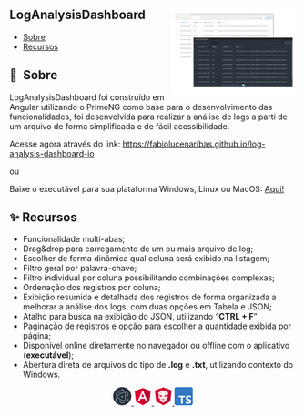 ## LogAnalysisDashboard  <img width=220 height=152 align=right src="https://github.com/FabioLucenaRibas/log-analysis-dashboard-io/blob/main/doc/tela.png" />

- [Sobre](#-sobre)
- [Recursos](#-recursos)

## 🔖&nbsp; Sobre

LogAnalysisDashboard foi construído em Angular utilizando o PrimeNG como base para o desenvolvimento das funcionalidades, foi desenvolvida para realizar a análise de logs a parti de um arquivo de forma simplificada e de fácil acessibilidade.


Acesse agora através do link: https://fabiolucenaribas.github.io/log-analysis-dashboard-io

ou

Baixe o executável para sua plataforma Windows, Linux ou MacOS: [Aqui!](https://github.com/FabioLucenaRibas/log-analysis-dashboard-io/releases/latest)

## ✨ Recursos

- Funcionalidade multi-abas;
- Drag&drop para carregamento de um ou mais arquivo de log;
- Escolher de forma dinâmica qual coluna será exibido na listagem;
- Filtro geral por palavra-chave;
- Filtro individual por coluna possibilitando combinações complexas;
- Ordenação dos registros por coluna;
- Exibição resumida e detalhada dos registros de forma organizada a melhorar a análise dos logs, com duas opções em Tabela e JSON;
- Atalho para busca na exibição do JSON, utilizando “**CTRL + F**”
- Paginação de registros e opção para escolher a quantidade exibida por página;
- Disponível online diretamente no navegador ou offline com o aplicativo (**executável**);
- Abertura direta de arquivos do tipo de **.log** e **.txt**, utilizando contexto do Windows. 

<p align="center">
    <a href="https://www.electronjs.org/">
    <img src="https://github.com/FabioLucenaRibas/log-analysis-dashboard-io/blob/main/doc/electron.png" alt="Electron" />
  </a>
  <a href="https://angular.io/">
    <img src="https://github.com/FabioLucenaRibas/log-analysis-dashboard-io/blob/main/doc/angular.png" alt="Angular" />
  </a>
    <a href="https://primeng.org/">
    <img src="https://github.com/FabioLucenaRibas/log-analysis-dashboard-io/blob/main/doc/primeng.png" alt="PrimeNg" />
  </a>
  <a href="https://www.typescriptlang.org/">
    <img src="https://github.com/FabioLucenaRibas/log-analysis-dashboard-io/blob/main/doc/typescript.png" alt="TypeScript" />
  </a>
</p>

